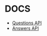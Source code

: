 # DOCS

- [Questions API][0]
- [Answers API][1]

[0]: https://api.stackexchange.com/docs/advanced-search#page=1&pagesize=5&order=desc&sort=votes&q=reduce%20vec&answers=1&tagged=rust&filter=7W_5I-TD_&site=stackoverflow&run=true
[1]: https://api.stackexchange.com/docs/answers-on-questions#order=desc&sort=activity&ids=67866298&filter=!22E9KmxBIg.3eKO9CX1a6&site=stackoverflow&run=true
